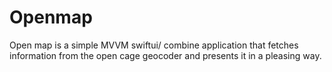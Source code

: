# Openmap
Open map is a simple MVVM swiftui/ combine application that fetches information from the open cage geocoder and presents it in a pleasing way.
